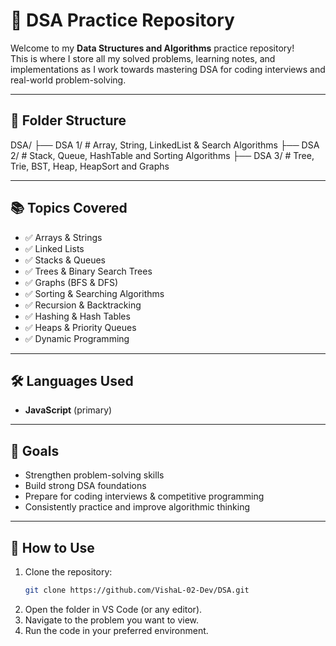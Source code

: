 # 🧮 DSA Practice Repository

Welcome to my **Data Structures and Algorithms** practice repository!  
This is where I store all my solved problems, learning notes, and implementations as I work towards mastering DSA for coding interviews and real-world problem-solving.

---

## 📂 Folder Structure
DSA/
├── DSA 1/ # Array, String, LinkedList & Search Algorithms
├── DSA 2/ # Stack, Queue, HashTable and Sorting Algorithms
├── DSA 3/ # Tree, Trie, BST, Heap, HeapSort and Graphs


---

## 📚 Topics Covered

- ✅ Arrays & Strings  
- ✅ Linked Lists  
- ✅ Stacks & Queues  
- ✅ Trees & Binary Search Trees  
- ✅ Graphs (BFS & DFS)  
- ✅ Sorting & Searching Algorithms  
- ✅ Recursion & Backtracking  
- ✅ Hashing & Hash Tables  
- ✅ Heaps & Priority Queues  
- ✅ Dynamic Programming  

---

## 🛠 Languages Used
- **JavaScript** (primary)

---

## 🎯 Goals
- Strengthen problem-solving skills
- Build strong DSA foundations
- Prepare for coding interviews & competitive programming
- Consistently practice and improve algorithmic thinking

---

## 🚀 How to Use
1. Clone the repository:
   ```bash
   git clone https://github.com/VishaL-02-Dev/DSA.git
2. Open the folder in VS Code (or any editor).
3. Navigate to the problem you want to view.
4. Run the code in your preferred environment.
